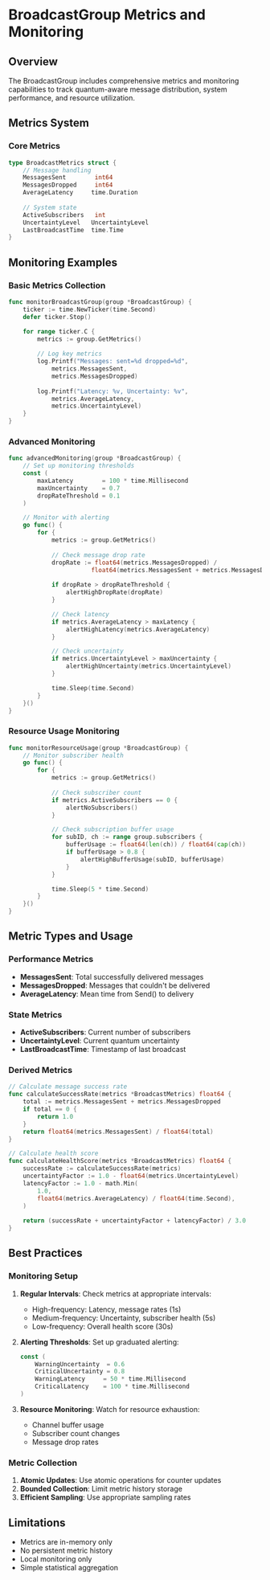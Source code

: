 # BroadcastGroup Metrics and Monitoring

## Overview

The BroadcastGroup includes comprehensive metrics and monitoring capabilities to track quantum-aware message distribution, system performance, and resource utilization.

## Metrics System

### Core Metrics

```go
type BroadcastMetrics struct {
    // Message handling
    MessagesSent        int64
    MessagesDropped     int64
    AverageLatency     time.Duration
    
    // System state
    ActiveSubscribers   int
    UncertaintyLevel   UncertaintyLevel
    LastBroadcastTime  time.Time
}
```

## Monitoring Examples

### Basic Metrics Collection

```go
func monitorBroadcastGroup(group *BroadcastGroup) {
    ticker := time.NewTicker(time.Second)
    defer ticker.Stop()

    for range ticker.C {
        metrics := group.GetMetrics()
        
        // Log key metrics
        log.Printf("Messages: sent=%d dropped=%d",
            metrics.MessagesSent,
            metrics.MessagesDropped)
            
        log.Printf("Latency: %v, Uncertainty: %v",
            metrics.AverageLatency,
            metrics.UncertaintyLevel)
    }
}
```

### Advanced Monitoring

```go
func advancedMonitoring(group *BroadcastGroup) {
    // Set up monitoring thresholds
    const (
        maxLatency        = 100 * time.Millisecond
        maxUncertainty    = 0.7
        dropRateThreshold = 0.1
    )

    // Monitor with alerting
    go func() {
        for {
            metrics := group.GetMetrics()
            
            // Check message drop rate
            dropRate := float64(metrics.MessagesDropped) /
                       float64(metrics.MessagesSent + metrics.MessagesDropped)
            
            if dropRate > dropRateThreshold {
                alertHighDropRate(dropRate)
            }

            // Check latency
            if metrics.AverageLatency > maxLatency {
                alertHighLatency(metrics.AverageLatency)
            }

            // Check uncertainty
            if metrics.UncertaintyLevel > maxUncertainty {
                alertHighUncertainty(metrics.UncertaintyLevel)
            }

            time.Sleep(time.Second)
        }
    }()
}
```

### Resource Usage Monitoring

```go
func monitorResourceUsage(group *BroadcastGroup) {
    // Monitor subscriber health
    go func() {
        for {
            metrics := group.GetMetrics()
            
            // Check subscriber count
            if metrics.ActiveSubscribers == 0 {
                alertNoSubscribers()
            }

            // Check subscription buffer usage
            for subID, ch := range group.subscribers {
                bufferUsage := float64(len(ch)) / float64(cap(ch))
                if bufferUsage > 0.8 {
                    alertHighBufferUsage(subID, bufferUsage)
                }
            }

            time.Sleep(5 * time.Second)
        }
    }()
}
```

## Metric Types and Usage

### Performance Metrics

- **MessagesSent**: Total successfully delivered messages
- **MessagesDropped**: Messages that couldn't be delivered
- **AverageLatency**: Mean time from Send() to delivery

### State Metrics

- **ActiveSubscribers**: Current number of subscribers
- **UncertaintyLevel**: Current quantum uncertainty
- **LastBroadcastTime**: Timestamp of last broadcast

### Derived Metrics

```go
// Calculate message success rate
func calculateSuccessRate(metrics *BroadcastMetrics) float64 {
    total := metrics.MessagesSent + metrics.MessagesDropped
    if total == 0 {
        return 1.0
    }
    return float64(metrics.MessagesSent) / float64(total)
}

// Calculate health score
func calculateHealthScore(metrics *BroadcastMetrics) float64 {
    successRate := calculateSuccessRate(metrics)
    uncertaintyFactor := 1.0 - float64(metrics.UncertaintyLevel)
    latencyFactor := 1.0 - math.Min(
        1.0,
        float64(metrics.AverageLatency) / float64(time.Second),
    )
    
    return (successRate + uncertaintyFactor + latencyFactor) / 3.0
}
```

## Best Practices

### Monitoring Setup

1. **Regular Intervals**: Check metrics at appropriate intervals:
   - High-frequency: Latency, message rates (1s)
   - Medium-frequency: Uncertainty, subscriber health (5s)
   - Low-frequency: Overall health score (30s)

2. **Alerting Thresholds**: Set up graduated alerting:
   ```go
   const (
       WarningUncertainty  = 0.6
       CriticalUncertainty = 0.8
       WarningLatency     = 50 * time.Millisecond
       CriticalLatency    = 100 * time.Millisecond
   )
   ```

3. **Resource Monitoring**: Watch for resource exhaustion:
   - Channel buffer usage
   - Subscriber count changes
   - Message drop rates

### Metric Collection

1. **Atomic Updates**: Use atomic operations for counter updates
2. **Bounded Collection**: Limit metric history storage
3. **Efficient Sampling**: Use appropriate sampling rates

## Limitations

- Metrics are in-memory only
- No persistent metric history
- Local monitoring only
- Simple statistical aggregation
